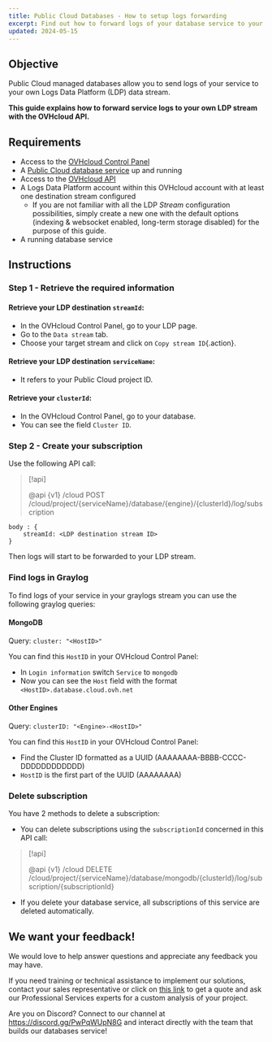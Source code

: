 ```yaml
---
title: Public Cloud Databases - How to setup logs forwarding
excerpt: Find out how to forward logs of your database service to your Logs Data Platform data stream
updated: 2024-05-15
---
```


## Objective

Public Cloud managed databases allow you to send logs of your service to your own Logs Data Platform (LDP) data stream.

**This guide explains how to forward service logs to your own LDP stream with the OVHcloud API.**

## Requirements

- Access to the [OVHcloud Control Panel](/links/manager)
- A [Public Cloud database service](https://www.ovhcloud.com/es-es/public-cloud/databases/) up and running
- Access to the [OVHcloud API](https://eu.api.ovh.com/console/)
- A Logs Data Platform account within this OVHcloud account with at least one destination stream configured
    - If you are not familiar with all the LDP *Stream* configuration possibilities, simply create a new one with the default options (indexing & websocket enabled, long-term storage disabled) for the purpose of this guide.
- A running database service

## Instructions

### Step 1 - Retrieve the required information

#### Retrieve your LDP destination `streamId`:

- In the OVHcloud Control Panel, go to your LDP page.
- Go to the `Data stream` tab.
- Choose your target stream and click on `Copy stream ID`{.action}.

#### Retrieve your LDP destination `serviceName`:

- It refers to your Public Cloud project ID.

#### Retrieve your `clusterId`:

- In the OVHcloud Control Panel, go to your database.
- You can see the field `Cluster ID`.

### Step 2 - Create your subscription

Use the following API call:

> [!api]
>
> @api {v1} /cloud POST /cloud/project/{serviceName}/database/{engine}/{clusterId}/log/subscription
>

```console
body : {
    streamId: <LDP destination stream ID>
}
```
Then logs will start to be forwarded to your LDP stream.

### Find logs in Graylog

To find logs of your service in your graylogs stream you can use the following graylog queries:

#### MongoDB

Query: `cluster: "<HostID>"`

You can find this `HostID` in your OVHcloud Control Panel:

- In `Login information` switch `Service` to `mongodb`
- Now you can see the `Host` field with the format `<HostID>.database.cloud.ovh.net`

#### Other Engines

Query: `clusterID: "<Engine>-<HostID>"`

You can find this `HostID` in your OVHcloud Control Panel:

- Find the Cluster ID formatted as a UUID (AAAAAAAA-BBBB-CCCC-DDDDDDDDDDDD)
- `HostID` is the first part of the UUID (AAAAAAAA)

### Delete subscription

You have 2 methods to delete a subscription:

- You can delete subscriptions using the `subscriptionId` concerned in this API call:

> [!api]
>
> @api {v1} /cloud DELETE /cloud/project/{serviceName}/database/mongodb/{clusterId}/log/subscription/{subscriptionId}
>

- If you delete your database service, all subscriptions of this service are deleted automatically.

## We want your feedback!

We would love to help answer questions and appreciate any feedback you may have.

If you need training or technical assistance to implement our solutions, contact your sales representative or click on [this link](https://www.ovhcloud.com/es-es/professional-services/) to get a quote and ask our Professional Services experts for a custom analysis of your project.

Are you on Discord? Connect to our channel at <https://discord.gg/PwPqWUpN8G> and interact directly with the team that builds our databases service!
